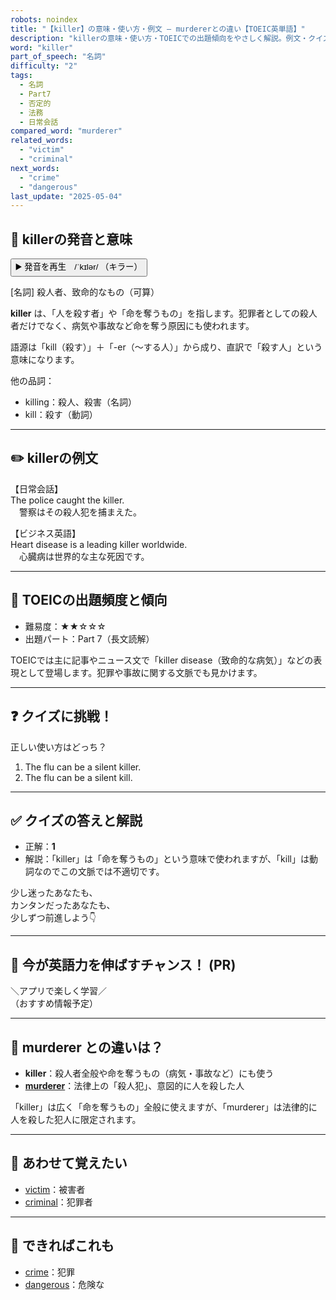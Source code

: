 ```yaml
---
robots: noindex
title: "【killer】の意味・使い方・例文 ― murdererとの違い【TOEIC英単語】"
description: "killerの意味・使い方・TOEICでの出題傾向をやさしく解説。例文・クイズ付きでmurdererとの違いもわかりやすく学べます。"
word: "killer"
part_of_speech: "名詞"
difficulty: "2"
tags:
  - 名詞
  - Part7
  - 否定的
  - 法務
  - 日常会話
compared_word: "murderer"
related_words:
  - "victim"
  - "criminal"
next_words:
  - "crime"
  - "dangerous"
last_update: "2025-05-04"
---
```


## 🔰 killerの発音と意味

<button class="play-audio" onclick="playTTS('killer')">
  <span class="play-audio-main">
    ▶️ 発音を再生　/ˈkɪlər/
  </span>
  <span class="play-audio-sub">
    （キラー）
  </span>
</button>

[名詞] 殺人者、致命的なもの（可算）

**killer** は、「人を殺す者」や「命を奪うもの」を指します。犯罪者としての殺人者だけでなく、病気や事故など命を奪う原因にも使われます。

語源は「kill（殺す）」＋「-er（～する人）」から成り、直訳で「殺す人」という意味になります。

他の品詞：  
- killing：殺人、殺害（名詞）
- kill：殺す（動詞）

---

## ✏️ killerの例文

【日常会話】  
The police caught the killer.  
　警察はその殺人犯を捕まえた。

【ビジネス英語】  
Heart disease is a leading killer worldwide.  
　心臓病は世界的な主な死因です。

---

## 🎯 TOEICの出題頻度と傾向

- 難易度：★★☆☆☆
- 出題パート：Part 7（長文読解）

TOEICでは主に記事やニュース文で「killer disease（致命的な病気）」などの表現として登場します。犯罪や事故に関する文脈でも見かけます。

---

## ❓ クイズに挑戦！

正しい使い方はどっち？

1. The flu can be a silent killer.  
2. The flu can be a silent kill.

---

## ✅ クイズの答えと解説

- 正解：**1**
- 解説：「killer」は「命を奪うもの」という意味で使われますが、「kill」は動詞なのでこの文脈では不適切です。

少し迷ったあなたも、  
カンタンだったあなたも、  
少しずつ前進しよう👇️

---

## 🚀 今が英語力を伸ばすチャンス！ (PR)

<div class="info-center">
＼アプリで楽しく学習／<br>  
（おすすめ情報予定）
</div>

---

## 🤔  murderer との違いは？

- **killer**：殺人者全般や命を奪うもの（病気・事故など）にも使う
- **[murderer](/murderer)**：法律上の「殺人犯」、意図的に人を殺した人

「killer」は広く「命を奪うもの」全般に使えますが、「murderer」は法律的に人を殺した犯人に限定されます。

---

## 🧩 あわせて覚えたい

- [victim](/victim)：被害者
- [criminal](/criminal)：犯罪者

---

## 📖 できればこれも

- [crime](/crime)：犯罪
- [dangerous](/dangerous)：危険な

<!-- cvid: aid05_bid16 -->

